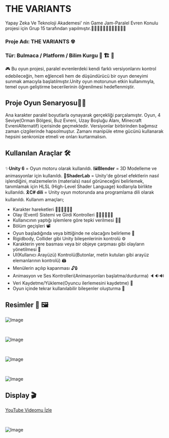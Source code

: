 # THE VARIANTS

Yapay Zeka Ve Teknoloji Akademesi' nin Game Jam-Paralel Evren Konulu projesi için Grup 15 tarafından yapılmıştır.👩🏻‍💻👨🏻‍💻👨🏻‍🎨👩🏻‍🎨

### Proje Adı: THE VARIANTS ☢
### Tür: Bulmaca / Platform / Bilim Kurgu 🧩 🏗 💊


🎮 Bu oyun projesi, paralel evrenlerdeki kendi farklı versiyonlarını kontrol edebileceğin, hem eğlenceli hem de düşündürücü bir oyun deneyimi sunmak amacıyla başlatılmıştır.Unity oyun motorunun etkin kullanımıyla, temel oyun geliştirme becerilerinin öğrenilmesi hedeflenmiştir. 


## Proje Oyun Senaryosu✍🏻
Ana karakter paralel boyutlarla oynayarak gerçekliği parçalamıştır. Oyun, 4 Seviye(Orman Bölgesi, Buz Evreni, Uzay Boşluğu Alanı, Minecraft EvreniAlternatif) içerisinde geçmektedir. Versiyonlar birbirinden bağımsız zaman çizgilerinde hapsolmuştur. Zamanı manipüle etme gücünü kullanarak hepsini senkronize etmeli ve onları kurtarmalısın.


## Kullanılan Araçlar 🛠
✨**Unity 6** = Oyun motoru olarak kullanıldı.
🖼**Blender** = 3D Modelleme ve animasyonlar için kullanıldı.
🎨**ShaderLab** = Unity'de görsel efektlerin nasıl işlendiğini, malzemelerin (materials) nasıl görüneceğini belirlemek, tanımlamak için HLSL (High-Level Shader Language) kodlarıyla birlikte kullanıldı.
🎗**C# dili** =  Unity oyun motorunda ana programlama dili olarak kullanıldı. Kullanım amaçları;
- Karakter hareketleri 🏃🏻‍♂️🏃🏻‍♀️
- Olay (Event) Sistemi ve Girdi Kontrolleri 🤹🏻‍♀️🤹🏻‍♂️
- Kullanıcının yaptığı işlemlere göre tepki verilmesi 📲📴
- Bölüm geçişleri 📽
- Oyun başladığında veya bittiğinde ne olacağını belirleme 📸
- Rigidbody, Collider gibi Unity bileşenlerinin kontrolü ⚙
- Karakterin yere basması veya bir objeye çarpması gibi olayların yönetilmesi 🎎
- UI(Kullanıcı Arayüzü) Kontrolü(Butonlar, metin kutuları gibi arayüz elemanlarının kontrolü) 🖨
- Menülerin açılıp kapanması 🔓🔒
- Animasyon ve Ses Kontrolleri(Animasyonları başlatma/durdurma) 🔈🔉🔊
- Veri Kaydetme/Yükleme(Oyuncu ilerlemesini kaydetme) 🎥
- Oyun içinde tekrar kullanılabilir bileşenler oluşturma 🎲



## Resimler 🔮 🖼


![Image](https://github.com/user-attachments/assets/05accaed-54fe-4bf8-879e-2eab5d24ec64)

<br>

![Image](https://github.com/user-attachments/assets/0d0b2853-743a-4269-918f-b556ad53d4f4)

<br>

![Image](https://github.com/user-attachments/assets/98322775-6311-480c-a1cc-9607e0a079fc)

<br>

![Image](https://github.com/user-attachments/assets/047f8a2e-3c94-4f9a-a012-ec1836b58b0d)




## Display 🎬


[YouTube Videomu İzle](https://www.youtube.com/watch?v=bTyxJoArfe4)


<br>


![Image](https://github.com/user-attachments/assets/cd3ae931-b30a-472e-a944-4b7a050c4a3f)
